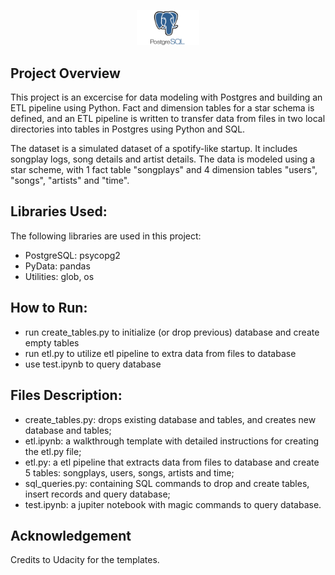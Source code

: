 <p align="center"><img src="images/postgres.png" style="height: 50%; width: 50%; max-width: 100px" /></p>

## Project Overview

This project is an excercise for data modeling with Postgres and building an ETL pipeline using Python. Fact and dimension tables for a star schema is defined, and an ETL pipeline is written to transfer data from files in two local directories into tables in Postgres using Python and SQL.

The dataset is a simulated dataset of a spotify-like startup. It includes songplay logs, song details and artist details. The data is modeled using a star scheme, with 1 fact table "songplays" and 4 dimension tables "users", "songs", "artists" and "time".


## Libraries Used:
The following libraries are used in this project:
- PostgreSQL: psycopg2
- PyData: pandas
- Utilities: glob, os


## How to Run:
- run create_tables.py to initialize (or drop previous) database and create empty tables
- run etl.py to utilize etl pipeline to extra data from files to database
- use test.ipynb to query database 


## Files Description:
- create_tables.py: drops existing database and tables, and creates new database and tables;
- etl.ipynb: a walkthrough template with detailed instructions for creating the etl.py file;
- etl.py: a etl pipeline that extracts data from files to database and create 5 tables: songplays, users, songs, artists and time;
- sql_queries.py: containing SQL commands to drop and create tables, insert records and query database;
- test.ipynb: a jupiter notebook with magic commands to query database.


## Acknowledgement 

Credits to Udacity for the templates.

